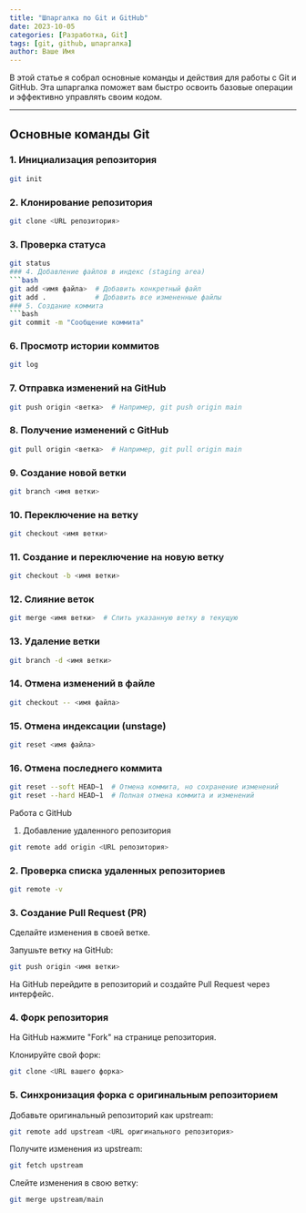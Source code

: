 ```yaml
---
title: "Шпаргалка по Git и GitHub"
date: 2023-10-05
categories: [Разработка, Git]
tags: [git, github, шпаргалка]
author: Ваше Имя
---
```


В этой статье я собрал основные команды и действия для работы с Git и GitHub. Эта шпаргалка поможет вам быстро освоить базовые операции и эффективно управлять своим кодом.

---

## Основные команды Git

### 1. Инициализация репозитория
```bash
git init
```

### 2. Клонирование репозитория
```bash
git clone <URL репозитория>
```

### 3. Проверка статуса
```bash
git status
### 4. Добавление файлов в индекс (staging area)
```bash
git add <имя файла>  # Добавить конкретный файл
git add .            # Добавить все измененные файлы
### 5. Создание коммита
```bash
git commit -m "Сообщение коммита"
```
### 6. Просмотр истории коммитов
```bash
git log
```
### 7. Отправка изменений на GitHub
```bash
git push origin <ветка>  # Например, git push origin main
```
### 8. Получение изменений с GitHub
```bash
git pull origin <ветка>  # Например, git pull origin main
```
### 9. Создание новой ветки
```bash
git branch <имя ветки>
```
### 10. Переключение на ветку
```bash
git checkout <имя ветки>
```
### 11. Создание и переключение на новую ветку
```bash
git checkout -b <имя ветки>
```
### 12. Слияние веток
```bash
git merge <имя ветки>  # Слить указанную ветку в текущую
```
### 13. Удаление ветки
```bash
git branch -d <имя ветки>
```
### 14. Отмена изменений в файле
```bash
git checkout -- <имя файла>
```
### 15. Отмена индексации (unstage)
```bash
git reset <имя файла>
```
### 16. Отмена последнего коммита
```bash
git reset --soft HEAD~1  # Отмена коммита, но сохранение изменений
git reset --hard HEAD~1  # Полная отмена коммита и изменений
```
Работа с GitHub
1. Добавление удаленного репозитория
```bash
git remote add origin <URL репозитория>
```
### 2. Проверка списка удаленных репозиториев
```bash
git remote -v
```
### 3. Создание Pull Request (PR)
Сделайте изменения в своей ветке.

Запушьте ветку на GitHub:

```bash
git push origin <имя ветки>
```
На GitHub перейдите в репозиторий и создайте Pull Request через интерфейс.

### 4. Форк репозитория
На GitHub нажмите "Fork" на странице репозитория.

Клонируйте свой форк:

```bash
git clone <URL вашего форка>
```
### 5. Синхронизация форка с оригинальным репозиторием

Добавьте оригинальный репозиторий как upstream:

```bash
git remote add upstream <URL оригинального репозитория>
```
Получите изменения из upstream:

```bash
git fetch upstream
```
Слейте изменения в свою ветку:

```bash
git merge upstream/main
```